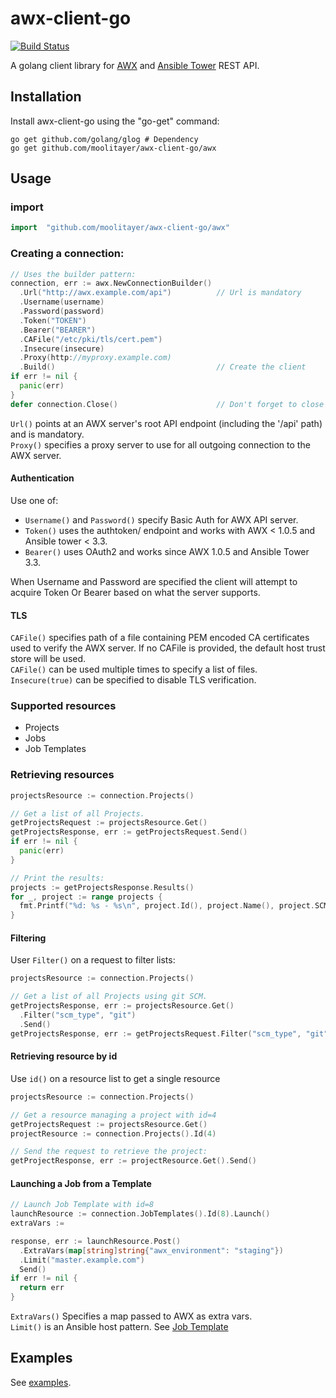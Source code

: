 # awx-client-go

[![Build Status](https://travis-ci.org/moolitayer/awx-client-go.svg?branch=master)](https://travis-ci.org/moolitayer/awx-client-go)

A golang client library for [AWX](https://github.com/ansible/awx) and [Ansible Tower](https://www.ansible.com/products/tower) REST API.

## Installation
Install awx-client-go using the "go-get" command:
```
go get github.com/golang/glog # Dependency
go get github.com/moolitayer/awx-client-go/awx
```

## Usage
### import
```go
import 	"github.com/moolitayer/awx-client-go/awx"
```

### Creating a connection:
```go
// Uses the builder pattern:
connection, err := awx.NewConnectionBuilder()
  .Url("http://awx.example.com/api")          // Url is mandatory
  .Username(username)
  .Password(password)
  .Token("TOKEN")
  .Bearer("BEARER")
  .CAFile("/etc/pki/tls/cert.pem")
  .Insecure(insecure)
  .Proxy(http://myproxy.example.com)
  .Build()                                    // Create the client
if err != nil {
  panic(err)
}
defer connection.Close()                      // Don't forget to close the connection!
```

`Url()` points at an AWX server's root API endpoint (including the '/api' path) and is mandatory.  
`Proxy()` specifies a proxy server to use for all outgoing connection to the AWX server.
#### Authentication
Use one of:
- `Username()` and `Password()` specify Basic Auth for AWX API server.
- `Token()` uses the authtoken/ endpoint and works with AWX < 1.0.5 and Ansible tower < 3.3.
- `Bearer()` uses OAuth2 and works since AWX 1.0.5 and Ansible Tower 3.3.

When Username and Password are specified the client will attempt to acquire Token Or Bearer based on what the server supports.

#### TLS
`CAFile()` specifies path of a file containing PEM encoded CA certificates used to verify the AWX server. If no CAFile is provided, the default host trust store will be used.  
`CAFile()` can be used multiple times to specify a list of files.  
`Insecure(true)` can be specified to disable TLS verification.

### Supported resources
- Projects
- Jobs
- Job Templates

### Retrieving resources
```go
projectsResource := connection.Projects()

// Get a list of all Projects.
getProjectsRequest := projectsResource.Get()
getProjectsResponse, err := getProjectsRequest.Send()
if err != nil {
  panic(err)
}

// Print the results:
projects := getProjectsResponse.Results()
for _, project := range projects {
  fmt.Printf("%d: %s - %s\n", project.Id(), project.Name(), project.SCMURL())
}
```
#### Filtering
User `Filter()` on a request to filter lists:
```go
projectsResource := connection.Projects()

// Get a list of all Projects using git SCM.
getProjectsResponse, err := projectsResource.Get()
  .Filter("scm_type", "git")
  .Send()
getProjectsResponse, err := getProjectsRequest.Filter("scm_type", "git").Send()

```
#### Retrieving resource by id
Use `id()` on a resource list to get a single resource
```go
projectsResource := connection.Projects()

// Get a resource managing a project with id=4
getProjectsRequest := projectsResource.Get()
projectResource := connection.Projects().Id(4)

// Send the request to retrieve the project:
getProjectResponse, err := projectResource.Get().Send()
```

#### Launching a Job from a Template
```go
// Launch Job Template with id=8
launchResource := connection.JobTemplates().Id(8).Launch()
extraVars :=

response, err := launchResource.Post()
  .ExtraVars(map[string]string{"awx_environment": "staging"})
  .Limit("master.example.com")
  Send()
if err != nil {
  return err
}
```
`ExtraVars()` Specifies a map passed to AWX as extra vars.  
`Limit()` is an Ansible host pattern.
See [Job Template](http://docs.ansible.com/ansible-tower/latest/html/userguide/job_templates.html)

## Examples

See [examples](examples).
